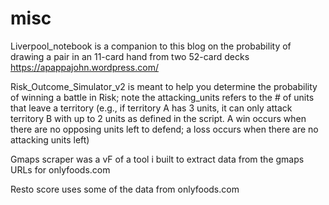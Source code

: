 # misc

Liverpool_notebook is a companion to this blog on the probability of drawing a pair in an 11-card hand from two 52-card decks https://apappajohn.wordpress.com/  

Risk_Outcome_Simulator_v2 is meant to help you determine the probability of winning a battle in Risk; note the attacking_units refers to the # of units that leave a territory (e.g., if territory A has 3 units, it can only attack territory B with up to 2 units as defined in the script. A win occurs when there are no opposing units left to defend; a loss occurs when there are no attacking units left)

Gmaps scraper was a vF of a tool i built to extract data from the gmaps URLs for onlyfoods.com 

Resto score uses some of the data from onlyfoods.com 
